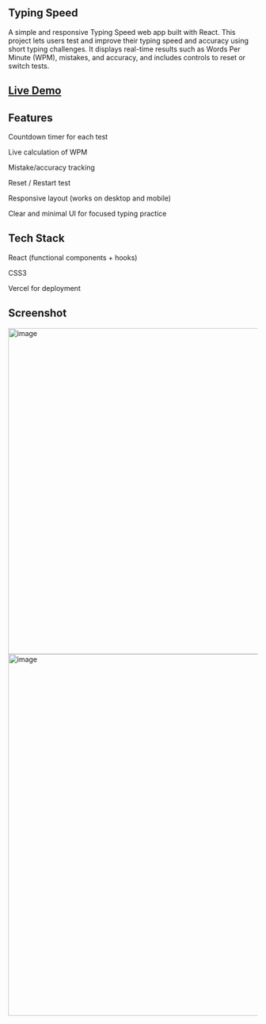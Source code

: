 ## Typing Speed

A simple and responsive Typing Speed web app built with React. This project lets users test and improve their typing speed and accuracy using short typing challenges. It displays real-time results such as Words Per Minute (WPM), mistakes, and accuracy, and includes controls to reset or switch tests.

## [Live Demo](https://typing-speed-react-lovat.vercel.app/)

## Features

Countdown timer for each test

Live calculation of WPM

Mistake/accuracy tracking

Reset / Restart test

Responsive layout (works on desktop and mobile)

Clear and minimal UI for focused typing practice

## Tech Stack

React (functional components + hooks)

CSS3 

Vercel for deployment

## Screenshot

<img width="1366" height="658" alt="image" src="https://github.com/user-attachments/assets/c1a8cd90-146b-4edf-a37b-92e0e238f2a5" />
<img width="1366" height="730" alt="image" src="https://github.com/user-attachments/assets/40b207d3-67ea-4e40-9810-4f40cb9ec222" />

